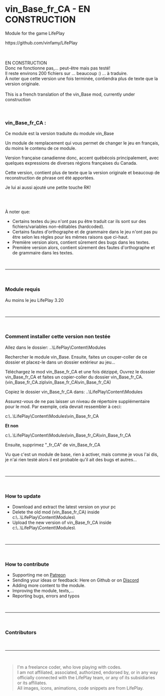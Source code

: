 <h1>vin_Base_fr_CA - EN CONSTRUCTION</h1> 
<p>Module for the game LifePlay</p>
<p>https://github.com/vinfamy/LifePlay</p>
<br><br>
EN CONSTRUCTION<br>
Donc ne fonctionne pas,... peut-être mais pas testé!<br>
Il reste environs 200 fichiers sur ... beaucoup :) ... à traduire.<br>
À noter que cette version une fois terminée, contiendra plus de texte que la version originale.<br>
<br>
This is a french translation of the vin_Base mod, currently under construction<br>
<br>
<br>
<h3>vin_Base_fr_CA :</h3>
<p>Ce module est la version traduite du module vin_Base</p>
<p>Un module de remplacement qui vous permet de changer le jeu en français, du moins le contenu de ce module.</p>
<p>Version française canadienne donc, accent québécois principalement, avec quelques expressions de diverses régions françaises du Canada.</p>
<p>Cette version, contient plus de texte que la version originale et beaucoup de reconstruction de phrase ont été apportées.</p>
<p>Je lui ai aussi ajouté une petite touche RK!</p>
<br>
<br>
<p>À noter que:</p>
<ul>
<li>Certains textes du jeu n'ont pas pu être traduit car ils sont sur des fichiers/variables non-éditables (hardcoded).</li>
<li>Certains fautes d'orthographe et de grammaire dans le jeu n'ont pas pu être selon les règles pour les mêmes raisons que ci-haut.</li>
<li>Première version alors, contient sûrement des bugs dans les textes.</li>
<li>Première version alors, contient sûrement des fautes d'orthographe et de grammaire dans les textes.</li>
</ul>
<br>
<hr>
<br>
<h3>Module requis</h3>
<p>Au moins le jeu LifePlay 3.20</p>
<br>
<hr>
<br>
<h3>Comment installer cette version non testée</h3>
<p>Allez dans le dossier: ..\LifePlay\Content\Modules</p>
<p>Rechercher le module vin_Base. Ensuite, faites un couper-coller de ce dossier et placez-le dans un dossier extérieur au jeu...</p>
<p>Téléchargez le mod vin_Base_fr_CA et une fois dézippé, Ouvrez le dossier vin_Base_fr_CA et faites un copier-coller du dossier vin_Base_fr_CA.(vin_Base_fr_CA.zip\vin_Base_fr_CA\vin_Base_fr_CA)</p>
<p>Copiez le dossier vin_Base_fr_CA dans: ..\LifePlay\Content\Modules</p>
<p>Assurez-vous de ne pas laisser un niveau de répertoire supplémentaire pour le mod. Par exemple, cela devrait ressembler à ceci:</p>
<p>c:\..\LifePlay\Content\Modules\vin_Base_fr_CA </p>
<p><strong>Et non</strong></p>
<p>c:\..\LifePlay\Content\Modules\vin_Base_fr_CA\vin_Base_fr_CA</p>
<p>Ensuite, supprimez "_fr_CA" de vin_Base_fr_CA</p>
<p>Vu que c'est un module de base, rien à activer, mais comme je vous l'ai dis, je n'ai rien testé alors il est probable qu'il ait des bugs et autres...</p>
<br>
<hr>
<br>
<h3>How to update</h3>
<ul>
<li>Download and extract the latest version on your pc</li>
<li>Delete the old mod (vin_Base_fr_CA) inside c:\..\LifePlay\Content\Modules\</li>
<li>Upload the new version of vin_Base_fr_CA inside c:\..\LifePlay\Content\Modules\</li>
</ul>
<br>
<hr>
<br>
<h3>How to contribute</h3>
<ul>
<li>Supporting me on <a href="https://www.patreon.com/raiderknight">Patreon</a></li>
<li>Sending your ideas or feedback: Here on Github or on <a href="https://discord.gg/d3U9E2wb4Y">Discord</a></li>
<li>Adding more content to the module.</li>
<li>Improving the module, texts,...</li>
<li>Reporting bugs, errors and typos</li>
</ul>
<br>
<hr>
<br>
<h3>Contributors</h3>
<br>
<hr>
<br>
<blockquote> I'm a freelance coder, who love playing with codes.<br>
I am not affiliated, associated, authorized, endorsed by, or in any way officially connected with the LifePlay team, or any of its subsidiaries or its affiliates.<br>
All images, icons, animations, code snippets are from LifePlay.</blockquote>
